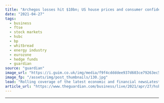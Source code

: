 ```yaml
---
title: "Archegos losses hit $10bn; US house prices and consumer confidence surge; HSBC and BP beat forecasts – as it happened"
date: "2021-04-27"
tags: 
  - business
  - ftse
  - stock markets
  - hsbc
  - bp
  - whitbread
  - energy industry
  - eurozone
  - hedge funds
  - guardian
source: "guardian"
image_url: "https://i.guim.co.uk/img/media/f9f4cddddee937d603ce79263ec54aa3917f375e/0_81_3500_2101/master/3500.jpg?width=460&quality=85&auto=format&fit=max&s=c4e4d27b59466eb982b757b661b5a940"
image_fp: "/assets/img/post_thumbnails/130.jpg"
lead: "Rolling coverage of the latest economic and financial newsLatest -  US house prices jumped 12% - biggest rise since 2006Global banks have now incurred $10bn losses on ArchegosNomura’s total Archegos losses near $2.9bnUBS reveals $774m Q1 hit from Arche..."
article_url: "https://www.theguardian.com/business/live/2021/apr/27/hsbc-bp-profits-jump-economic-outlook-uk-retail-stock-markets-ftse-business-live"
---
```


---
